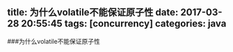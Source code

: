 title: 为什么volatile不能保证原子性
date: 2017-03-28 20:55:45
tags: [concurrency]
categories: java
---
###为什么volatile不能保证原子性

